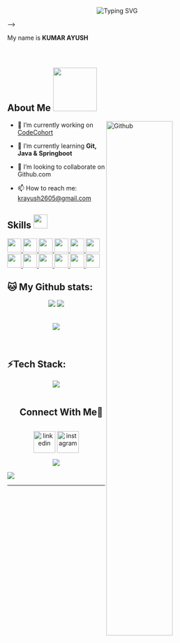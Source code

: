 <p align="center">
  <img src="https://readme-typing-svg.demolab.com?font=Fira+Code&pause=1000&color=9036F7&width=435&height=90&lines=Hello+user%F0%9F%99%8B%E2%80%8D%E2%99%82%EF%B8%8F+;Welcome+to+my+Github+Profile!;My+name+is+Kumar+Ayush!+" alt="Typing SVG" alt="README Typing">
</p>

<!-- <a href="https://mvp.microsoft.com/en-us/PublicProfile/5004174" target="_blank">
  <!--<img align="right" height="124px" src="https://github.com/ArgoZhang/ArgoZhang/blob/main/440px-Microsoft_MVP_banner.png?wt.mc_id=DT-MVP-5004174" />-->
  <!-- <img align="right" src="https://github.com/ArgoZhang/ArgoZhang/blob/main/2024-microsoft-most-valuable-professional-mvp.png" height="200px" />
</a> --> -->

My name is **KUMAR AYUSH**

<!-- - 👤 I’m a [Microsoft MVP](https://mvp.microsoft.com/en-us/PublicProfile/5004174). -->
<!--- - 👤 I’m a Final-Year Student at KIIT. --->
<!--- - 🔭 I’m currently working on [CodeCohort](https://github.com/Kumar-AyushD/codecohort)
- 🌱 I’m currently learning **SpringBoot**
- 👯 I’m looking to collaborate on Github.com --->
<!-- - 🤔 I’m looking for help with **Bootstrap Blazor** docs translate work [#42](https://github.com/dotnetcore/BootstrapBlazor/issues/42) -->
<!---- 📫 How to reach me: krayush2605@gmail.com --->

<br />

<h2> About Me <img src = "https://media0.giphy.com/media/KDDpcKigbfFpnejZs6/giphy.gif?cid=ecf05e47oy6f4zjs8g1qoiystc56cu7r9tb8a1fe76e05oty&rid=giphy.gif" width = 100px></h2>

<img width="55%" align="right" alt="Github" src="https://raw.githubusercontent.com/onimur/.github/master/.resources/git-header.svg" />

- 🔭 I’m currently working on [CodeCohort](https://github.com/Kumar-AyushD/codecohort)
  
- 🌱 I’m currently learning **Git, Java & Springboot**

- 👯 I’m looking to collaborate on Github.com
  
- 📫 How to reach me: krayush2605@gmail.com
  
<!--- - ⚡ Fun fact: Me gustan los girasoles. --->

<h2> Skills <img src = "https://media2.giphy.com/media/QssGEmpkyEOhBCb7e1/giphy.gif?cid=ecf05e47a0n3gi1bfqntqmob8g9aid1oyj2wr3ds3mg700bl&rid=giphy.gif" width = 32px> </h2>
<a href= https://github.com/Kumar-AyushD?tab=repositories&q=&type=&language=python&sort= > <img width ='32px' src ='https://raw.githubusercontent.com/rahulbanerjee26/githubAboutMeGenerator/main/icons/python.svg'> </a>
<a href= https://github.com/Kumar-AyushD?tab=repositories&q=&type=&language=reactjs&sort= > <img width ='32px' src ='https://raw.githubusercontent.com/rahulbanerjee26/githubAboutMeGenerator/main/icons/reactjs.svg'> </a>
<a href= https://github.com/Kumar-AyushD?tab=repositories&q=&type=&language=javascript&sort= > <img width ='32px' src ='https://raw.githubusercontent.com/rahulbanerjee26/githubAboutMeGenerator/main/icons/javascript.svg'> </a>
<a href= https://github.com/Kumar-AyushD?tab=repositories&q=&type=&language=scikit&sort= > <img width ='32px' src ='https://raw.githubusercontent.com/rahulbanerjee26/githubAboutMeGenerator/main/icons/scikit.svg'> </a>
<a href= https://github.com/Kumar-AyushD?tab=repositories&q=&type=&language=c&sort= > <img width ='32px' src ='https://raw.githubusercontent.com/rahulbanerjee26/githubAboutMeGenerator/main/icons/c.svg'> </a>
<a href= https://github.com/Kumar-AyushD?tab=repositories&q=&type=&language=cpp&sort= > <img width ='32px' src ='https://raw.githubusercontent.com/rahulbanerjee26/githubAboutMeGenerator/main/icons/cpp.svg'> </a>
<a href= https://github.com/Kumar-AyushD?tab=repositories&q=&type=&language=sqlite&sort= > <img width ='32px' src ='https://raw.githubusercontent.com/rahulbanerjee26/githubAboutMeGenerator/main/icons/sqlite.svg'> </a>
<a href= https://github.com/Kumar-AyushD?tab=repositories&q=&type=&language=pytorch&sort= > <img width ='32px' src ='https://raw.githubusercontent.com/rahulbanerjee26/githubAboutMeGenerator/main/icons/pytorch.svg'> </a>
<a href= https://github.com/Kumar-AyushD?tab=repositories&q=&type=&language=css&sort= > <img width ='32px' src ='https://raw.githubusercontent.com/rahulbanerjee26/githubAboutMeGenerator/main/icons/css.svg'> </a>
<a href= https://github.com/Kumar-AyushD?tab=repositories&q=&type=&language=html&sort= > <img width ='32px' src ='https://raw.githubusercontent.com/rahulbanerjee26/githubAboutMeGenerator/main/icons/html.svg'> </a>
<a href= https://github.com/Kumar-AyushD?tab=repositories&q=&type=&language=android&sort= > <img width ='32px' src ='https://raw.githubusercontent.com/rahulbanerjee26/githubAboutMeGenerator/main/icons/android.svg'> </a>
<a href= https://github.com/Kumar-AyushD?tab=repositories&q=&type=&language=csharp&sort= > <img width ='32px' src ='https://raw.githubusercontent.com/rahulbanerjee26/githubAboutMeGenerator/main/icons/csharp.svg'> </a>


## 🐱 My Github stats:
  
<div align="center">
  <img src="https://streak-stats.demolab.com?user=kumar-AyushD&theme=chartreuse-dark&border_radius=10&card_width=495" />
  <img src="https://github-readme-stats.vercel.app/api?username=kumar-AyushD&show_icons=true&count_private=true&include_all_commits=true&theme=chartreuse-dark&border_radius=10&card_width=495" />
  <br />
  <br />
  <br />
  <img align="center" src= "https://github-profile-trophy.vercel.app/?username=Kumar-AyushD&theme=gruvbox&margin-w=10" />
</div>

<br />
<br />

## ⚡Tech Stack:

<div>
  <p align="center">
  <a href="https://skillicons.dev">
    <img src="https://skillicons.dev/icons?i=git,aws,cpp,css,discord,docker,postgres,express,figma,firebase,github,html,java,js,linux,mongodb,mysql,nextjs,nodejs,postman,py,react,redux,tailwind,ts,vscode,&perline=14" />
  </a>
</p>

</div>

<!-- Connect with me -->
<!--h2 without bottom border-->
<div id="user-content-toc">
  <ul align="center">
    <summary><h2 style="display: inline-block">Connect With Me🤝</h2></summary>
  </ul>
</div>

<!--icons and links-->
<p align="center">
<a href="www.linkedin.com/in/kumar-ayush-3a9543228" target="blank"><img align="center" src="https://user-images.githubusercontent.com/88904952/234979284-68c11d7f-1acc-4f0c-ac78-044e1037d7b0.png" alt="linkedin" height="50" width="50" /></a>
<!-- <a href="https://twitter.com/1010nishant" target="blank"><img align="center" src="https://user-images.githubusercontent.com/88904952/234980676-61bfb021-ecc8-48f7-88e6-34c1b06c4a58.png" alt="twitter" height="50" width="50" /></a>  -->
<a href="https://www.instagram.com/_ayushthakur_/" target="blank"><img align="center" src="https://user-images.githubusercontent.com/88904952/234981169-2dd1e58f-4b7e-468c-8213-034ba62156c3.png" alt="instagram" height="50" width="50" /></a>
<!-- <a href="https://1010nishant.hashnode.dev/" target="blank"><img align="center" src="https://user-images.githubusercontent.com/88904952/234982196-562aea17-5532-4550-8c08-1c7cb994a541.png" alt="hashnode" height="50" width="50" /></a> -->
<!-- <a href="https://discordapp.com/users/957722095381540874" target="blank"><img align="center" src="https://user-images.githubusercontent.com/88904952/234982627-019fd336-6248-453c-9b05-97c13fd1d207.png" alt="discord" height="50" width="50" /></a> -->
  
</p>


<!--profile visit count-->
<div align="center">
  
[![](https://visitcount.itsvg.in/api?id=Kumar-AyushD&icon=3&color=6)](https://visitcount.itsvg.in)
  
</div>


<!--horizontal divider(gradiant)-->
<img src="https://user-images.githubusercontent.com/73097560/115834477-dbab4500-a447-11eb-908a-139a6edaec5c.gif">

----------------------------------------------------------------------
